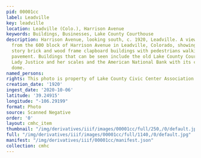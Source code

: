 ```yaml
---
pid: 00001cc
label: Leadville
key: leadville
location: Leadville (Colo.), Harrison Avenue
keywords: Buildings, Businesses, Lake County Courthouse
description: Harrison Avenue, looking south, c. 1920, Leadville. A view looking south
  from the 600 block of Harrison Avenue in Leadville, Colorado, showing two and three
  story brick and wood frame clapboard buildings with pedestrians walking on concrete
  pavement. Buildings that can be seen include the old Lake County Courthouse with
  Lady Justice and her scales and the American National Bank with its corner tower
  dome.
named_persons: 
rights: This photo is property of Lake County Civic Center Association.
creation_date: '1920'
ingest_date: '2020-10-06'
latitude: '39.24915'
longitude: "-106.29199"
format: Photo
source: Scanned Negative
order: '0'
layout: cmhc_item
thumbnail: "/img/derivatives/iiif/images/00001cc/full/250,/0/default.jpg"
full: "/img/derivatives/iiif/images/00001cc/full/1140,/0/default.jpg"
manifest: "/img/derivatives/iiif/00001cc/manifest.json"
collection: cmhc
---
```


